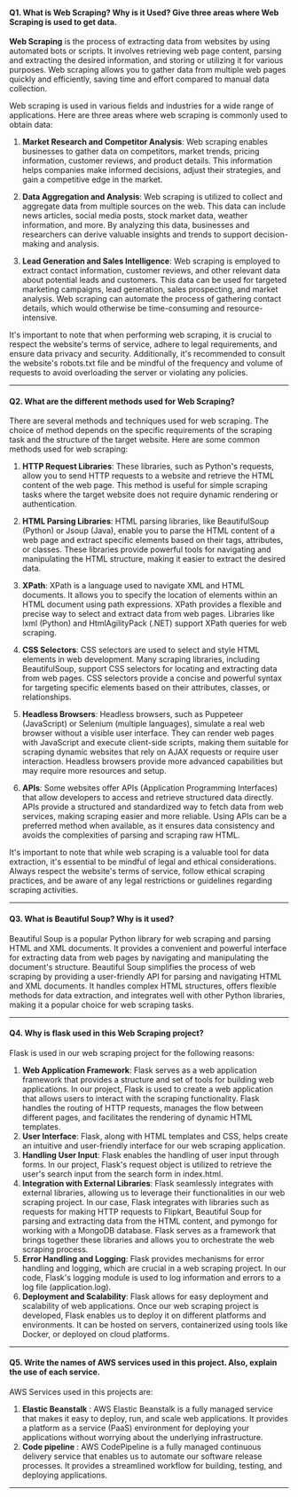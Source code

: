 #### Q1. What is Web Scraping? Why is it Used? Give three areas where Web Scraping is used to get data.
**Web Scraping** is the process of extracting data from websites by using automated bots or scripts.
It involves retrieving web page content, parsing and extracting the desired information, and storing or utilizing it for various purposes. Web scraping allows you to gather data from multiple web pages quickly and efficiently, saving time and effort compared to manual data collection.

Web scraping is used in various fields and industries for a wide range of applications. Here are three areas where web scraping is commonly used to obtain data:
1. **Market Research and Competitor Analysis**: Web scraping enables businesses to gather data on competitors, market trends, pricing information, customer reviews, and product details. This information helps companies make informed decisions, adjust their strategies, and gain a competitive edge in the market.

2. **Data Aggregation and Analysis**: Web scraping is utilized to collect and aggregate data from multiple sources on the web. This data can include news articles, social media posts, stock market data, weather information, and more. By analyzing this data, businesses and researchers can derive valuable insights and trends to support decision-making and analysis.

3. **Lead Generation and Sales Intelligence**: Web scraping is employed to extract contact information, customer reviews, and other relevant data about potential leads and customers. This data can be used for targeted marketing campaigns, lead generation, sales prospecting, and market analysis. Web scraping can automate the process of gathering contact details, which would otherwise be time-consuming and resource-intensive.

It's important to note that when performing web scraping, it is crucial to respect the website's terms of service, adhere to legal requirements, and ensure data privacy and security. Additionally, it's recommended to consult the website's robots.txt file and be mindful of the frequency and volume of requests to avoid overloading the server or violating any policies.
___
#### Q2. What are the different methods used for Web Scraping?
There are several methods and techniques used for web scraping. The choice of method depends on the specific requirements of the scraping task and the structure of the target website. Here are some common methods used for web scraping:

1. **HTTP Request Libraries**: These libraries, such as Python's requests, allow you to send HTTP requests to a website and retrieve the HTML content of the web page. This method is useful for simple scraping tasks where the target website does not require dynamic rendering or authentication.

2. **HTML Parsing Libraries**: HTML parsing libraries, like BeautifulSoup (Python) or Jsoup (Java), enable you to parse the HTML content of a web page and extract specific elements based on their tags, attributes, or classes. These libraries provide powerful tools for navigating and manipulating the HTML structure, making it easier to extract the desired data.

3. **XPath**: XPath is a language used to navigate XML and HTML documents. It allows you to specify the location of elements within an HTML document using path expressions. XPath provides a flexible and precise way to select and extract data from web pages. Libraries like lxml (Python) and HtmlAgilityPack (.NET) support XPath queries for web scraping.

4. **CSS Selectors**: CSS selectors are used to select and style HTML elements in web development. Many scraping libraries, including BeautifulSoup, support CSS selectors for locating and extracting data from web pages. CSS selectors provide a concise and powerful syntax for targeting specific elements based on their attributes, classes, or relationships.

5. **Headless Browsers**: Headless browsers, such as Puppeteer (JavaScript) or Selenium (multiple languages), simulate a real web browser without a visible user interface. They can render web pages with JavaScript and execute client-side scripts, making them suitable for scraping dynamic websites that rely on AJAX requests or require user interaction. Headless browsers provide more advanced capabilities but may require more resources and setup.

6. **APIs**: Some websites offer APIs (Application Programming Interfaces) that allow developers to access and retrieve structured data directly. APIs provide a structured and standardized way to fetch data from web services, making scraping easier and more reliable. Using APIs can be a preferred method when available, as it ensures data consistency and avoids the complexities of parsing and scraping raw HTML.

It's important to note that while web scraping is a valuable tool for data extraction, it's essential to be mindful of legal and ethical considerations. Always respect the website's terms of service, follow ethical scraping practices, and be aware of any legal restrictions or guidelines regarding scraping activities.
___
#### Q3. What is Beautiful Soup? Why is it used?
Beautiful Soup is a popular Python library for web scraping and parsing HTML and XML documents. It provides a convenient and powerful interface for extracting data from web pages by navigating and manipulating the document's structure.
Beautiful Soup simplifies the process of web scraping by providing a user-friendly API for parsing and navigating HTML and XML documents. It handles complex HTML structures, offers flexible methods for data extraction, and integrates well with other Python libraries, making it a popular choice for web scraping tasks.
___
#### Q4. Why is flask used in this Web Scraping project?
Flask is used in our web scraping project for the following reasons:
1. **Web Application Framework**: Flask serves as a web application framework that provides a structure and set of tools for building web applications. In our project, Flask is used to create a web application that allows users to interact with the scraping functionality. Flask handles the routing of HTTP requests, manages the flow between different pages, and facilitates the rendering of dynamic HTML templates.
2. **User Interface**: Flask, along with HTML templates and CSS, helps create an intuitive and user-friendly interface for our web scraping application.
3. **Handling User Input**: Flask enables the handling of user input through forms. In our project, Flask's request object is utilized to retrieve the user's search input from the search form in index.html.
4. **Integration with External Libraries**: Flask seamlessly integrates with external libraries, allowing us to leverage their functionalities in our web scraping project. In our case, Flask integrates with libraries such as requests for making HTTP requests to Flipkart, Beautiful Soup for parsing and extracting data from the HTML content, and pymongo for working with a MongoDB database. Flask serves as a framework that brings together these libraries and allows you to orchestrate the web scraping process.
5. **Error Handling and Logging**: Flask provides mechanisms for error handling and logging, which are crucial in a web scraping project. In our code, Flask's logging module is used to log information and errors to a log file (application.log). 
6. **Deployment and Scalability**: Flask allows for easy deployment and scalability of web applications. Once our web scraping project is developed, Flask enables us to deploy it on different platforms and environments. It can be hosted on servers, containerized using tools like Docker, or deployed on cloud platforms. 
___
#### Q5. Write the names of AWS services used in this project. Also, explain the use of each service.
AWS Services used in this projects are:
1. **Elastic Beanstalk** : AWS Elastic Beanstalk is a fully managed service that makes it easy to deploy, run, and scale web applications. It provides a platform as a service (PaaS) environment for deploying your applications without worrying about the underlying infrastructure.
2. **Code pipeline** : AWS CodePipeline is a fully managed continuous delivery service that enables us to automate our software release processes. It provides a streamlined workflow for building, testing, and deploying applications.
___